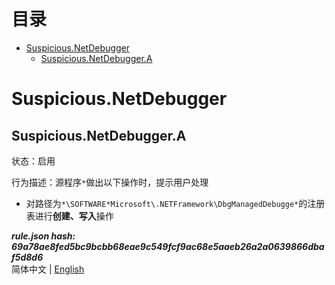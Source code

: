 



目录
==

* [Suspicious.NetDebugger](#suspiciousnetdebugger)
	* [Suspicious.NetDebugger.A](#suspiciousnetdebuggera)

# Suspicious.NetDebugger

## Suspicious.NetDebugger.A
  
状态：启用

行为描述：源程序`*`做出以下操作时，提示用户处理
- 对路径为`*\SOFTWARE*Microsoft\.NETFramework\DbgManagedDebugge*`的注册表进行**创建、写入**操作
  
***rule.json hash: 69a78ae8fed5bc9bcbb68eae9c549fcf9ac68e5aaeb26a2a0639866dbaf5d8d6***  
简体中文 | [English](/README_en_us.md)